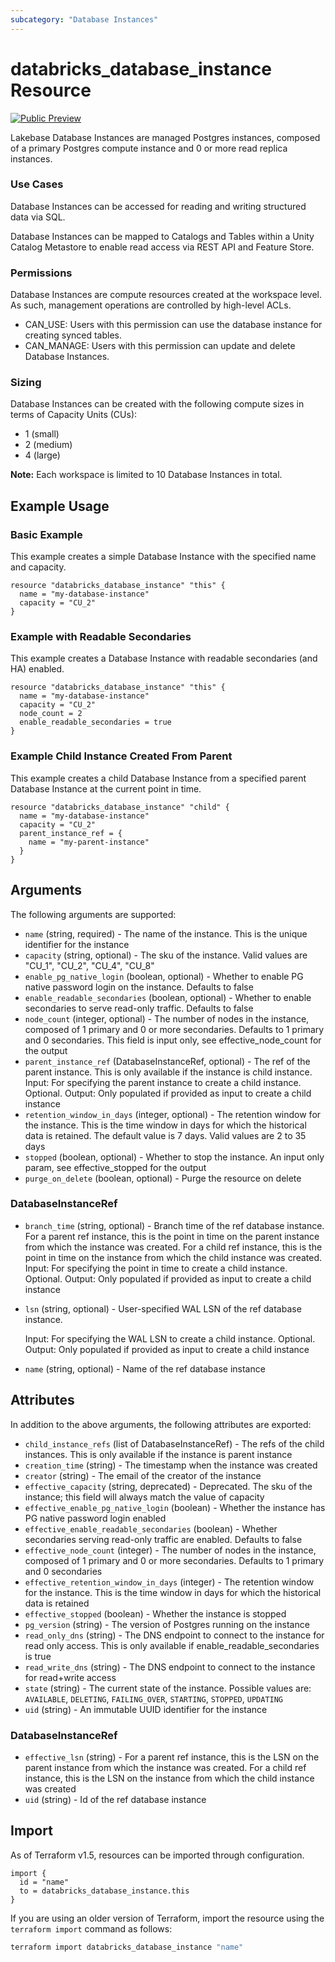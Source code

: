 ```yaml
---
subcategory: "Database Instances"
---
```

# databricks_database_instance Resource
[![Public Preview](https://img.shields.io/badge/Release_Stage-Public_Preview-yellowgreen)](https://docs.databricks.com/aws/en/release-notes/release-types)

Lakebase Database Instances are managed Postgres instances, composed of a primary Postgres compute instance and 0 or more read replica instances.

### Use Cases

Database Instances can be accessed for reading and writing structured data via SQL. 

Database Instances can be mapped to Catalogs and Tables within a Unity Catalog Metastore to enable read access via REST API and Feature Store.

### Permissions

Database Instances are compute resources created at the workspace level. As such, management operations are controlled by high-level ACLs.

* CAN_USE: Users with this permission can use the database instance for creating synced tables.
* CAN_MANAGE: Users with this permission can update and delete Database Instances.

### Sizing

Database Instances can be created with the following compute sizes in terms of Capacity Units (CUs):

* 1 (small)
* 2 (medium)
* 4 (large)

**Note:** Each workspace is limited to 10 Database Instances in total.


## Example Usage
### Basic Example

This example creates a simple Database Instance with the specified name and capacity.

```hcl
resource "databricks_database_instance" "this" {
  name = "my-database-instance"
  capacity = "CU_2"
}
```

### Example with Readable Secondaries

This example creates a Database Instance with readable secondaries (and HA) enabled.

```hcl
resource "databricks_database_instance" "this" {
  name = "my-database-instance"
  capacity = "CU_2"
  node_count = 2
  enable_readable_secondaries = true
}
```

### Example Child Instance Created From Parent

This example creates a child Database Instance from a specified parent Database Instance at the current point in time.

```hcl
resource "databricks_database_instance" "child" {
  name = "my-database-instance"
  capacity = "CU_2"
  parent_instance_ref = {
    name = "my-parent-instance"
  }
}
```


## Arguments
The following arguments are supported:
* `name` (string, required) - The name of the instance. This is the unique identifier for the instance
* `capacity` (string, optional) - The sku of the instance. Valid values are "CU_1", "CU_2", "CU_4", "CU_8"
* `enable_pg_native_login` (boolean, optional) - Whether to enable PG native password login on the instance. Defaults to false
* `enable_readable_secondaries` (boolean, optional) - Whether to enable secondaries to serve read-only traffic. Defaults to false
* `node_count` (integer, optional) - The number of nodes in the instance, composed of 1 primary and 0 or more secondaries. Defaults to
  1 primary and 0 secondaries. This field is input only, see effective_node_count for the output
* `parent_instance_ref` (DatabaseInstanceRef, optional) - The ref of the parent instance. This is only available if the instance is
  child instance.
  Input: For specifying the parent instance to create a child instance. Optional.
  Output: Only populated if provided as input to create a child instance
* `retention_window_in_days` (integer, optional) - The retention window for the instance. This is the time window in days
  for which the historical data is retained. The default value is 7 days.
  Valid values are 2 to 35 days
* `stopped` (boolean, optional) - Whether to stop the instance. An input only param, see effective_stopped for the output
* `purge_on_delete` (boolean, optional) - Purge the resource on delete

### DatabaseInstanceRef
* `branch_time` (string, optional) - Branch time of the ref database instance.
  For a parent ref instance, this is the point in time on the parent instance from which the
  instance was created.
  For a child ref instance, this is the point in time on the instance from which the child
  instance was created.
  Input: For specifying the point in time to create a child instance. Optional.
  Output: Only populated if provided as input to create a child instance
* `lsn` (string, optional) - User-specified WAL LSN of the ref database instance.
  
  Input: For specifying the WAL LSN to create a child instance. Optional.
  Output: Only populated if provided as input to create a child instance
* `name` (string, optional) - Name of the ref database instance

## Attributes
In addition to the above arguments, the following attributes are exported:
* `child_instance_refs` (list of DatabaseInstanceRef) - The refs of the child instances. This is only available if the instance is
  parent instance
* `creation_time` (string) - The timestamp when the instance was created
* `creator` (string) - The email of the creator of the instance
* `effective_capacity` (string, deprecated) - Deprecated. The sku of the instance; this field will always match the value of capacity
* `effective_enable_pg_native_login` (boolean) - Whether the instance has PG native password login enabled
* `effective_enable_readable_secondaries` (boolean) - Whether secondaries serving read-only traffic are enabled. Defaults to false
* `effective_node_count` (integer) - The number of nodes in the instance, composed of 1 primary and 0 or more secondaries. Defaults to
  1 primary and 0 secondaries
* `effective_retention_window_in_days` (integer) - The retention window for the instance. This is the time window in days
  for which the historical data is retained
* `effective_stopped` (boolean) - Whether the instance is stopped
* `pg_version` (string) - The version of Postgres running on the instance
* `read_only_dns` (string) - The DNS endpoint to connect to the instance for read only access. This is only available if
  enable_readable_secondaries is true
* `read_write_dns` (string) - The DNS endpoint to connect to the instance for read+write access
* `state` (string) - The current state of the instance. Possible values are: `AVAILABLE`, `DELETING`, `FAILING_OVER`, `STARTING`, `STOPPED`, `UPDATING`
* `uid` (string) - An immutable UUID identifier for the instance

### DatabaseInstanceRef
* `effective_lsn` (string) - For a parent ref instance, this is the LSN on the parent instance from which the
  instance was created.
  For a child ref instance, this is the LSN on the instance from which the child instance
  was created
* `uid` (string) - Id of the ref database instance

## Import
As of Terraform v1.5, resources can be imported through configuration.
```hcl
import {
  id = "name"
  to = databricks_database_instance.this
}
```

If you are using an older version of Terraform, import the resource using the `terraform import` command as follows:
```sh
terraform import databricks_database_instance "name"
```